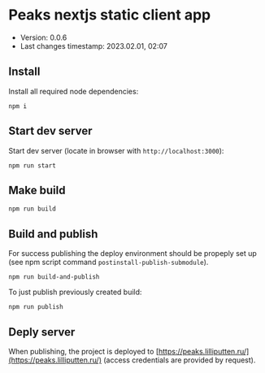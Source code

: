 <!--
@changed 2023.01.31, 01:26
-->

# Peaks nextjs static client app

- Version: 0.0.6
- Last changes timestamp: 2023.02.01, 02:07

## Install

Install all required node dependencies:

```
npm i
```

## Start dev server

Start dev server (locate in browser with `http://localhost:3000`):

```
npm run start
```

## Make build

```
npm run build
```

## Build and publish

For success publishing the deploy environment should be propeply set up (see
npm script command `postinstall-publish-submodule`).

```
npm run build-and-publish
```

To just publish previously created build:

```
npm run publish
```

## Deply server

When publishing, the project is deployed to
[https://peaks.lilliputten.ru/](https://peaks.lilliputten.ru/)
(access credentials are provided by request).
